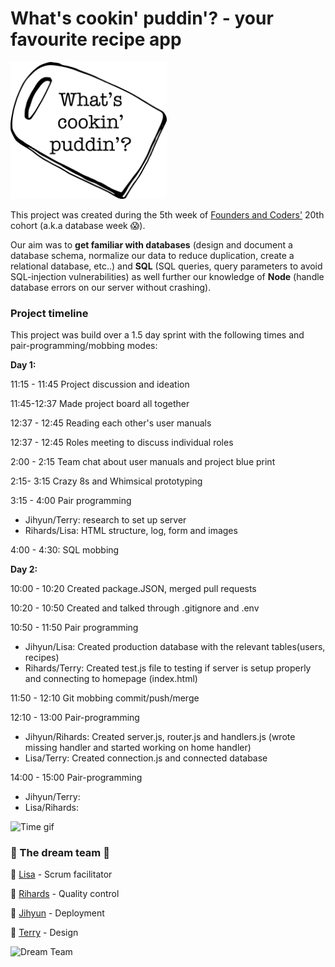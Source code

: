 # What's cookin' puddin'? - your favourite recipe app

<img src="images/logo.png" alt="logo image" width="250rem">

This project was created during the 5th week of [Founders and Coders'](https://www.foundersandcoders.com/) 20th cohort (a.k.a database week 😱). 

Our aim was to **get familiar with databases** (design and document a database schema, normalize our data to reduce duplication, create a relational database, etc..) and **SQL** (SQL queries, query parameters to avoid SQL-injection vulnerabilities) as well further our knowledge of **Node** (handle database errors on our server without crashing).




### Project timeline

This project was build over a 1.5 day sprint with the following times and pair-programming/mobbing modes:

**Day 1:**

11:15 - 11:45 Project discussion and ideation 

11:45-12:37 Made project board all together 

12:37 - 12:45 Reading each other's user manuals 

12:37 - 12:45 Roles meeting to discuss individual roles

2:00 - 2:15 Team chat about user manuals and project blue print

2:15- 3:15 Crazy 8s and Whimsical prototyping

3:15 - 4:00 Pair programming 

  - Jihyun/Terry: research to set up server 
  - Rihards/Lisa: HTML structure, log, form and images

4:00 - 4:30: SQL mobbing


**Day 2:**

10:00 - 10:20 Created package.JSON, merged pull requests

10:20 - 10:50 Created and talked through .gitignore and .env

10:50 - 11:50 Pair programming
  
  - Jihyun/Lisa: Created production database with the relevant tables(users, recipes)
  - Rihards/Terry: Created test.js file to testing if server is setup properly and connecting to homepage (index.html)
  
11:50 - 12:10 Git mobbing commit/push/merge

12:10 - 13:00 Pair-programming

  - Jihyun/Rihards: Created server.js, router.js and handlers.js (wrote missing handler and started working on home handler)
  - Lisa/Terry: Created connection.js and connected database
  
14:00 - 15:00 Pair-programming

  - Jihyun/Terry: 
  - Lisa/Rihards:

![Time gif](https://media.giphy.com/media/Sk3KytuxDQJQ4/giphy.gif)



### 🦄 The dream team 🦄

🌟 [Lisa](https://github.com/LiCern) - Scrum facilitator

🌟 [Rihards](https://github.com/RihardsJ) - Quality control

🌟 [Jihyun](https://github.com/Jihyun-Janghttps://github.com/Jihyun-Jang) - Deployment

🌟 [Terry](https://github.com/RunGT) - Design

![Dream Team](https://media.giphy.com/media/Q7vMieVa8cK0FgKqlr/giphy.gif)
